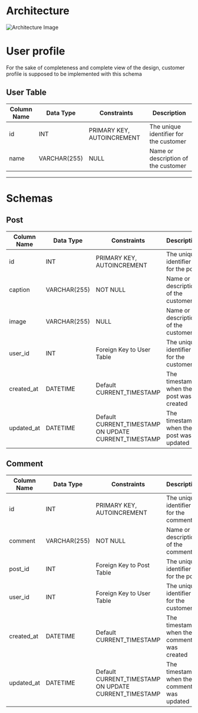 # Architecture
![Architecture Image](https://github.com/user-attachments/assets/8deb041e-f08b-452e-b2d9-61fc4f5f71db)


# User profile
For the sake of completeness and complete view of the design, customer profile is supposed to be implemented with this schema

## User Table

| Column Name      | Data Type   | Constraints                  | Description                        |
|------------------|-------------|------------------------------|------------------------------------|
| id               | INT         | PRIMARY KEY, AUTOINCREMENT   | The unique identifier for the customer |
| name          | VARCHAR(255)        | NULL                     | Name or description of the customer |

-------------------

# Schemas

## Post
| Column Name | Data Type    | Constraints                   | Description                             |
|-------------|--------------|-------------------------------|-----------------------------------------|
| id          | INT          | PRIMARY KEY, AUTOINCREMENT    | The unique identifier for the post      |
| caption     | VARCHAR(255) | NOT NULL                      | Name or description of the customer     |
| image       | VARCHAR(255) | NULL                          | Name or description of the customer     |
| user_id     | INT          | Foreign Key to User Table     | The unique identifier for the customer  |
| created_at  | DATETIME          | Default CURRENT_TIMESTAMP     | The timestamp when the post was created |
| updated_at  | DATETIME          | Default CURRENT_TIMESTAMP ON  UPDATE CURRENT_TIMESTAMP | The timestamp when the post was updated |

## Comment
| Column Name | Data Type    | Constraints                   | Description                             |
|-------------|--------------|-------------------------------|-----------------------------------------|
| id          | INT          | PRIMARY KEY, AUTOINCREMENT    | The unique identifier for the comment   |
| comment     | VARCHAR(255) | NOT NULL                      | Name or description of the comment      |
| post_id     | INT          | Foreign Key to Post Table     | The unique identifier for the post      |
| user_id     | INT          | Foreign Key to User Table     | The unique identifier for the customer  |
| created_at  | DATETIME          | Default CURRENT_TIMESTAMP     | The timestamp when the comment was created |
| updated_at  | DATETIME          | Default CURRENT_TIMESTAMP ON  UPDATE CURRENT_TIMESTAMP | The timestamp when the comment was updated |



